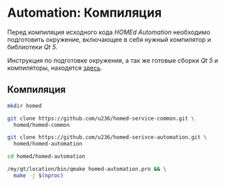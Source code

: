 # Automation: Компиляция

Перед компиляция исходного кода _HOMEd Automation_ необходимо подготовить окружение, включающее в себя нужный компилятор и библиотеки _Qt 5_.

Инструкция по подготовке окружения, а так же готовые сборки _Qt 5_ и компиляторы, находятся [здесь](/common/build/).

## Компиляция

```sh
mkdir homed
```

```sh
git clone https://github.com/u236/homed-service-common.git \
  homed/homed-common
```

```sh
git clone https://github.com/u236/homed-serivce-automation.git \
  homed/homed-automation
```

```sh
cd homed/homed-automation
```

```sh
/my/qt/location/bin/qmake homed-automation.pro && \
  make -j $(nproc)
```
